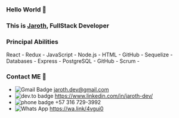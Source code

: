 ### Hello World 👋
### This is **[Jaroth](https://www.linkedin.com/in/JarothD/)**, FullStack Developer 

### Principal Abilities
React - 
Redux - 
JavaScript - 
Node.js - 
HTML - 
GitHub - 
Sequelize - 
Databases - 
Express - 
PostgreSQL - 
GitHub - 
Scrum - 

### Contact ME 💬
- ![Gmail Badge](https://img.shields.io/badge/-GMAIL-c14438?style=flat-square&logo=Gmail&logoColor=white&link=mailto:jaroth.dev@gmail.com) jaroth.dev@gmail.com
- ![dev.to badge](https://img.shields.io/badge/-LINKEDIN-%230177B5?style=flat&logo=linkedin) https://www.linkedin.com/in/jaroth-dev/
- ![phone badge](https://img.shields.io/badge/-📱teléfono-onfirmational) +57 316 729-3992
- ![Whats App](https://img.shields.io/badge/-Whats%20App-brightgreen) https://wa.link/4vgui0
<!--
**JarothD/JarothD** is a ✨ _special_ ✨ repository because its `README.md` (this file) appears on your GitHub profile.
